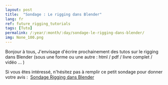 ```yaml
---
layout: post
title:  "Sondage : Le rigging dans Blender"
lang: fr
ref: future_rigging_tutorials
tags: [Tuto]
permalink: /:year/:month/:day/sondage-le-rigging-dans-blender/
img: None_100.png
---
```


Bonjour à tous,
J'envisage d'écrire prochainement des tutos sur le rigging dans Blender (sous une forme ou une autre : html / pdf / livre complet / vidéo ... )

Si vous êtes intéressé, n'hésitez pas à remplir ce petit sondage pour donner votre avis :  [Sondage Rigging dans Blender][1]

[1]: http://goo.gl/forms/lrb919Mev5
